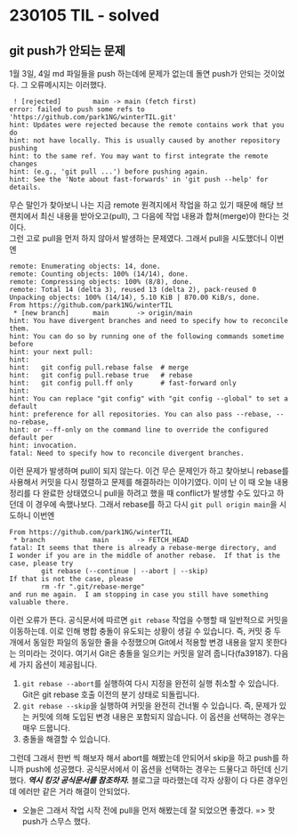 
# 230105 TIL - solved

## git push가 안되는 문제

1월 3일, 4일 md 파일들을 push 하는데에 문제가 없는데 돌연 push가 안되는 것이었다. 그 오류메시지는 이러했다. 
```
 ! [rejected]        main -> main (fetch first)
error: failed to push some refs to 'https://github.com/park1NG/winterTIL.git'
hint: Updates were rejected because the remote contains work that you do
hint: not have locally. This is usually caused by another repository pushing
hint: to the same ref. You may want to first integrate the remote changes
hint: (e.g., 'git pull ...') before pushing again.
hint: See the 'Note about fast-forwards' in 'git push --help' for details.
```
무슨 말인가 찾아보니 나는 지금 remote 원격지에서 작업을 하고 있기 때문에 해당 브랜치에서 최신 내용을 받아오고(pull), 그 다음에 작업 내용과 합쳐(merge)야 한다는 것이다.\
그런 고로 pull을 먼저 하지 않아서 발생하는 문제였다. 그래서 pull을 시도했더니 이번엔
```
remote: Enumerating objects: 14, done.
remote: Counting objects: 100% (14/14), done.
remote: Compressing objects: 100% (8/8), done.
remote: Total 14 (delta 3), reused 13 (delta 2), pack-reused 0
Unpacking objects: 100% (14/14), 5.10 KiB | 870.00 KiB/s, done.
From https://github.com/park1NG/winterTIL
 * [new branch]      main       -> origin/main
hint: You have divergent branches and need to specify how to reconcile them.
hint: You can do so by running one of the following commands sometime before
hint: your next pull:
hint: 
hint:   git config pull.rebase false  # merge
hint:   git config pull.rebase true   # rebase
hint:   git config pull.ff only       # fast-forward only
hint: 
hint: You can replace "git config" with "git config --global" to set a default
hint: preference for all repositories. You can also pass --rebase, --no-rebase,
hint: or --ff-only on the command line to override the configured default per
hint: invocation.
fatal: Need to specify how to reconcile divergent branches.
```
이런 문제가 발생하며 pull이 되지 않는다. 이건 무슨 문제인가 하고 찾아보니 rebase를 사용해서 커밋을 다시 정렬하고 문제를 해결하라는 이야기였다. 이미 난 이 때 오늘 내용 정리를 다 완료한 상태였으니 pull을 하려고 했을 때 conflict가 발생할 수도 있다고 하던데 이 경우에 속했나보다. 그래서 rebase를 하고 다시 `git pull origin main`을 시도하니 이번엔 
```
From https://github.com/park1NG/winterTIL
 * branch            main       -> FETCH_HEAD
fatal: It seems that there is already a rebase-merge directory, and
I wonder if you are in the middle of another rebase.  If that is the
case, please try
        git rebase (--continue | --abort | --skip)
If that is not the case, please
        rm -fr ".git/rebase-merge"
and run me again.  I am stopping in case you still have something
valuable there.
```
이런 오류가 뜬다. 공식문서에 따르면 `git rebase` 작업을 수행할 때 일반적으로 커밋을 이동하는데. 이로 인해 병합 충돌이 유도되는 상황이 생길 수 있습니다. 즉, 커밋 중 두 개에서 동일한 파일의 동일한 줄을 수정했으며 Git에서 적용할 변경 내용을 알지 못한다는 의미라는 것이다. 여기서 Git은 충돌을 일으키는 커밋을 알려 줍니다(fa39187). 다음 세 가지 옵션이 제공됩니다.

1. `git rebase --abort`를 실행하여 다시 지정을 완전히 실행 취소할 수 있습니다. Git은 git rebase 호출 이전의 분기 상태로 되돌립니다.
2. `git rebase --skip`을 실행하여 커밋을 완전히 건너뛸 수 있습니다. 즉, 문제가 있는 커밋에 의해 도입된 변경 내용은 포함되지 않습니다. 이 옵션을 선택하는 경우는 매우 드뭅니다.
3. 충돌을 해결할 수 있습니다.

그런데 그래서 한번 씩 해보자 해서 abort를 해봤는데 안되어서 skip을 하고 push를 하니까 push에 성공했다. 공식문서에서 이 옵션을 선택하는 경우는 드물다고 하던데 신기했다. ***역시 킹갓 공식문서를 참조하자.*** 블로그글 따라했는데 각자 상황이 다 다른 경우인데 에러만 같은 거라 해결이 안되었다.
- 오늘은 그래서 작업 시작 전에 pull을 먼저 해봤는데 잘 되었으면 좋겠다. => 핫 push가 스무스 했다.